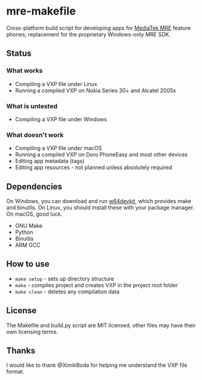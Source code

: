 # mre-makefile
Cross-platform build script for developing apps for [MediaTek MRE](https://lpcwiki.miraheze.org/wiki/MAUI_Runtime_Environment) feature phones; replacement for the proprietary Windows-only MRE SDK.

## Status
### What works
- Compiling a VXP file under Linux
- Running a compiled VXP on Nokia Series 30+ and Alcatel 2005x

### What is untested
- Compiling a VXP file under Windows

### What doesn't work
- Compiling a VXP file under macOS
- Running a compiled VXP on Doro PhoneEasy and most other devices
- Editing app metadata (tags)
- Editing app resources - not planned unless absolutely required

## Dependencies
On Windows, you can download and run [w64devkit](https://github.com/skeeto/w64devkit/releases), which provides make and binutils. On Linux, you should install these with your package manager. On macOS, good luck.
* GNU Make
* Python
* Binutils
* ARM GCC

## How to use
* `make setup` - sets up directory structure
* `make` - compiles project and creates VXP in the project root folder
* `make clean` - deletes any compilation data

## License
The Makefile and build.py script are MIT licensed, other files may have their own licensing terms.

## Thanks
I would like to thank @XimikBoda for helping me understand the VXP file format.
